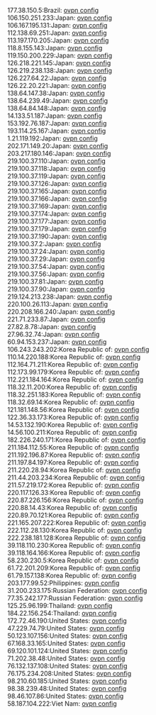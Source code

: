 177.38.150.5:Brazil: [ovpn config](vpn/177_38_150_5.ovpn)  
106.150.251.233:Japan: [ovpn config](vpn/106_150_251_233.ovpn)  
106.167.195.131:Japan: [ovpn config](vpn/106_167_195_131.ovpn)  
112.138.69.251:Japan: [ovpn config](vpn/112_138_69_251.ovpn)  
113.197.170.205:Japan: [ovpn config](vpn/113_197_170_205.ovpn)  
118.8.155.143:Japan: [ovpn config](vpn/118_8_155_143.ovpn)  
119.150.200.229:Japan: [ovpn config](vpn/119_150_200_229.ovpn)  
126.218.221.145:Japan: [ovpn config](vpn/126_218_221_145.ovpn)  
126.219.238.138:Japan: [ovpn config](vpn/126_219_238_138.ovpn)  
126.227.64.22:Japan: [ovpn config](vpn/126_227_64_22.ovpn)  
126.22.20.221:Japan: [ovpn config](vpn/126_22_20_221.ovpn)  
138.64.147.38:Japan: [ovpn config](vpn/138_64_147_38.ovpn)  
138.64.239.49:Japan: [ovpn config](vpn/138_64_239_49.ovpn)  
138.64.84.148:Japan: [ovpn config](vpn/138_64_84_148.ovpn)  
14.133.51.187:Japan: [ovpn config](vpn/14_133_51_187.ovpn)  
153.192.76.187:Japan: [ovpn config](vpn/153_192_76_187.ovpn)  
193.114.25.167:Japan: [ovpn config](vpn/193_114_25_167.ovpn)  
1.21.119.192:Japan: [ovpn config](vpn/1_21_119_192.ovpn)  
202.171.149.20:Japan: [ovpn config](vpn/202_171_149_20.ovpn)  
203.217.180.146:Japan: [ovpn config](vpn/203_217_180_146.ovpn)  
219.100.37.110:Japan: [ovpn config](vpn/219_100_37_110.ovpn)  
219.100.37.118:Japan: [ovpn config](vpn/219_100_37_118.ovpn)  
219.100.37.119:Japan: [ovpn config](vpn/219_100_37_119.ovpn)  
219.100.37.126:Japan: [ovpn config](vpn/219_100_37_126.ovpn)  
219.100.37.165:Japan: [ovpn config](vpn/219_100_37_165.ovpn)  
219.100.37.166:Japan: [ovpn config](vpn/219_100_37_166.ovpn)  
219.100.37.169:Japan: [ovpn config](vpn/219_100_37_169.ovpn)  
219.100.37.174:Japan: [ovpn config](vpn/219_100_37_174.ovpn)  
219.100.37.177:Japan: [ovpn config](vpn/219_100_37_177.ovpn)  
219.100.37.179:Japan: [ovpn config](vpn/219_100_37_179.ovpn)  
219.100.37.190:Japan: [ovpn config](vpn/219_100_37_190.ovpn)  
219.100.37.2:Japan: [ovpn config](vpn/219_100_37_2.ovpn)  
219.100.37.24:Japan: [ovpn config](vpn/219_100_37_24.ovpn)  
219.100.37.29:Japan: [ovpn config](vpn/219_100_37_29.ovpn)  
219.100.37.54:Japan: [ovpn config](vpn/219_100_37_54.ovpn)  
219.100.37.56:Japan: [ovpn config](vpn/219_100_37_56.ovpn)  
219.100.37.81:Japan: [ovpn config](vpn/219_100_37_81.ovpn)  
219.100.37.90:Japan: [ovpn config](vpn/219_100_37_90.ovpn)  
219.124.213.238:Japan: [ovpn config](vpn/219_124_213_238.ovpn)  
220.100.26.113:Japan: [ovpn config](vpn/220_100_26_113.ovpn)  
220.208.166.240:Japan: [ovpn config](vpn/220_208_166_240.ovpn)  
221.71.233.87:Japan: [ovpn config](vpn/221_71_233_87.ovpn)  
27.82.8.78:Japan: [ovpn config](vpn/27_82_8_78.ovpn)  
27.96.32.74:Japan: [ovpn config](vpn/27_96_32_74.ovpn)  
60.94.153.237:Japan: [ovpn config](vpn/60_94_153_237.ovpn)  
106.243.243.202:Korea Republic of: [ovpn config](vpn/106_243_243_202.ovpn)  
110.14.220.188:Korea Republic of: [ovpn config](vpn/110_14_220_188.ovpn)  
112.164.71.211:Korea Republic of: [ovpn config](vpn/112_164_71_211.ovpn)  
112.173.99.179:Korea Republic of: [ovpn config](vpn/112_173_99_179.ovpn)  
112.221.184.164:Korea Republic of: [ovpn config](vpn/112_221_184_164.ovpn)  
118.32.11.200:Korea Republic of: [ovpn config](vpn/118_32_11_200.ovpn)  
118.32.251.183:Korea Republic of: [ovpn config](vpn/118_32_251_183.ovpn)  
118.32.69.14:Korea Republic of: [ovpn config](vpn/118_32_69_14.ovpn)  
121.181.148.56:Korea Republic of: [ovpn config](vpn/121_181_148_56.ovpn)  
122.36.33.173:Korea Republic of: [ovpn config](vpn/122_36_33_173.ovpn)  
14.53.132.190:Korea Republic of: [ovpn config](vpn/14_53_132_190.ovpn)  
14.56.100.211:Korea Republic of: [ovpn config](vpn/14_56_100_211.ovpn)  
182.226.240.171:Korea Republic of: [ovpn config](vpn/182_226_240_171.ovpn)  
211.184.112.55:Korea Republic of: [ovpn config](vpn/211_184_112_55.ovpn)  
211.192.196.87:Korea Republic of: [ovpn config](vpn/211_192_196_87.ovpn)  
211.197.84.197:Korea Republic of: [ovpn config](vpn/211_197_84_197.ovpn)  
211.220.28.94:Korea Republic of: [ovpn config](vpn/211_220_28_94.ovpn)  
211.44.203.234:Korea Republic of: [ovpn config](vpn/211_44_203_234.ovpn)  
211.57.219.172:Korea Republic of: [ovpn config](vpn/211_57_219_172.ovpn)  
220.117.126.33:Korea Republic of: [ovpn config](vpn/220_117_126_33.ovpn)  
220.87.226.156:Korea Republic of: [ovpn config](vpn/220_87_226_156.ovpn)  
220.88.14.43:Korea Republic of: [ovpn config](vpn/220_88_14_43.ovpn)  
220.89.70.121:Korea Republic of: [ovpn config](vpn/220_89_70_121.ovpn)  
221.165.207.222:Korea Republic of: [ovpn config](vpn/221_165_207_222.ovpn)  
222.112.28.130:Korea Republic of: [ovpn config](vpn/222_112_28_130.ovpn)  
222.238.181.128:Korea Republic of: [ovpn config](vpn/222_238_181_128.ovpn)  
39.118.110.230:Korea Republic of: [ovpn config](vpn/39_118_110_230.ovpn)  
39.118.164.166:Korea Republic of: [ovpn config](vpn/39_118_164_166.ovpn)  
58.230.230.5:Korea Republic of: [ovpn config](vpn/58_230_230_5.ovpn)  
61.72.201.209:Korea Republic of: [ovpn config](vpn/61_72_201_209.ovpn)  
61.79.157.138:Korea Republic of: [ovpn config](vpn/61_79_157_138.ovpn)  
203.177.99.52:Philippines: [ovpn config](vpn/203_177_99_52.ovpn)  
31.200.233.175:Russian Federation: [ovpn config](vpn/31_200_233_175.ovpn)  
77.35.242.177:Russian Federation: [ovpn config](vpn/77_35_242_177.ovpn)  
125.25.96.199:Thailand: [ovpn config](vpn/125_25_96_199.ovpn)  
184.22.156.254:Thailand: [ovpn config](vpn/184_22_156_254.ovpn)  
172.72.46.190:United States: [ovpn config](vpn/172_72_46_190.ovpn)  
47.229.74.79:United States: [ovpn config](vpn/47_229_74_79.ovpn)  
50.123.107.156:United States: [ovpn config](vpn/50_123_107_156.ovpn)  
67.168.33.165:United States: [ovpn config](vpn/67_168_33_165.ovpn)  
69.120.101.124:United States: [ovpn config](vpn/69_120_101_124.ovpn)  
71.202.38.48:United States: [ovpn config](vpn/71_202_38_48.ovpn)  
76.132.137.108:United States: [ovpn config](vpn/76_132_137_108.ovpn)  
76.175.234.208:United States: [ovpn config](vpn/76_175_234_208.ovpn)  
98.210.60.185:United States: [ovpn config](vpn/98_210_60_185.ovpn)  
98.38.239.48:United States: [ovpn config](vpn/98_38_239_48.ovpn)  
98.46.107.86:United States: [ovpn config](vpn/98_46_107_86.ovpn)  
58.187.104.222:Viet Nam: [ovpn config](vpn/58_187_104_222.ovpn)  
